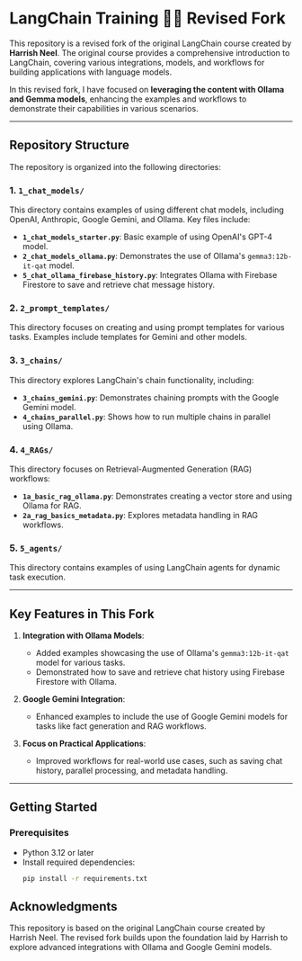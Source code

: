 # LangChain Training 🦜🔗 Revised Fork

This repository is a revised fork of the original LangChain course created by **Harrish Neel**. The original course provides a comprehensive introduction to LangChain, covering various integrations, models, and workflows for building applications with language models. 

In this revised fork, I have focused on **leveraging the content with Ollama and Gemma models**, enhancing the examples and workflows to demonstrate their capabilities in various scenarios.

---

## Repository Structure

The repository is organized into the following directories:

### 1. `1_chat_models/`
This directory contains examples of using different chat models, including OpenAI, Anthropic, Google Gemini, and Ollama. Key files include:
- **`1_chat_models_starter.py`**: Basic example of using OpenAI's GPT-4 model.
- **`2_chat_models_ollama.py`**: Demonstrates the use of Ollama's `gemma3:12b-it-qat` model.
- **`5_chat_ollama_firebase_history.py`**: Integrates Ollama with Firebase Firestore to save and retrieve chat message history.

### 2. `2_prompt_templates/`
This directory focuses on creating and using prompt templates for various tasks. Examples include templates for Gemini and other models.

### 3. `3_chains/`
This directory explores LangChain's chain functionality, including:
- **`3_chains_gemini.py`**: Demonstrates chaining prompts with the Google Gemini model.
- **`4_chains_parallel.py`**: Shows how to run multiple chains in parallel using Ollama.

### 4. `4_RAGs/`
This directory focuses on Retrieval-Augmented Generation (RAG) workflows:
- **`1a_basic_rag_ollama.py`**: Demonstrates creating a vector store and using Ollama for RAG.
- **`2a_rag_basics_metadata.py`**: Explores metadata handling in RAG workflows.

### 5. `5_agents/`
This directory contains examples of using LangChain agents for dynamic task execution.

---

## Key Features in This Fork

1. **Integration with Ollama Models**:
   - Added examples showcasing the use of Ollama's `gemma3:12b-it-qat` model for various tasks.
   - Demonstrated how to save and retrieve chat history using Firebase Firestore with Ollama.

2. **Google Gemini Integration**:
   - Enhanced examples to include the use of Google Gemini models for tasks like fact generation and RAG workflows.

3. **Focus on Practical Applications**:
   - Improved workflows for real-world use cases, such as saving chat history, parallel processing, and metadata handling.

---

## Getting Started

### Prerequisites
- Python 3.12 or later
- Install required dependencies:
  ```bash
  pip install -r requirements.txt

## Acknowledgments
This repository is based on the original LangChain course created by Harrish Neel. The revised fork builds upon the foundation laid by Harrish to explore advanced integrations with Ollama and Google Gemini models.
